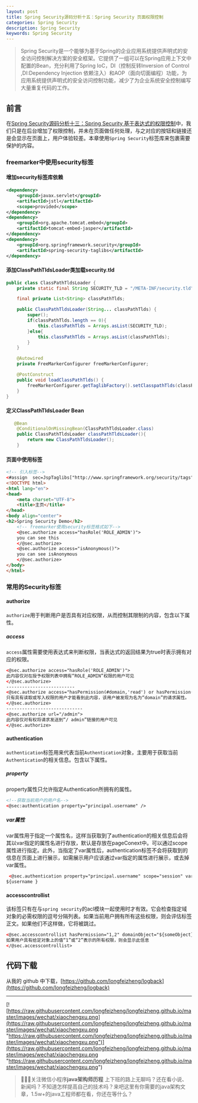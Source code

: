 ```yaml
---
layout: post
title: Spring Security源码分析十五：Spring Security 页面权限控制
categories: Spring Security
description: Spring Security
keywords: Spring Security
---
```

> Spring Security是一个能够为基于Spring的企业应用系统提供声明式的安全访问控制解决方案的安全框架。它提供了一组可以在Spring应用上下文中配置的Bean，充分利用了Spring IoC，DI（控制反转Inversion of Control ,DI:Dependency Injection 依赖注入）和AOP（面向切面编程）功能，为应用系统提供声明式的安全访问控制功能，减少了为企业系统安全控制编写大量重复代码的工作。


## 前言
在[Spring Security源码分析十三：Spring Security 基于表达式的权限控制](https://longfeizheng.github.io/2018/01/30/Spring-Security%E6%BA%90%E7%A0%81%E5%88%86%E6%9E%90%E5%8D%81%E4%B8%89-Spring-Security%E6%9D%83%E9%99%90%E6%8E%A7%E5%88%B6/)中，我们只是在后台增加了权限控制，并未在页面做任何处理，与之对应的按钮和链接还是会显示在页面上，用户体验较差。本章使用`Spring Security`标签库来包裹需要保护的内容。

### freemarker中使用security标签
#### 增加security标签库依赖
```xml
<dependency>
    <groupId>javax.servlet</groupId>
    <artifactId>jstl</artifactId>
    <scope>provided</scope>
</dependency>
<dependency>
    <groupId>org.apache.tomcat.embed</groupId>
    <artifactId>tomcat-embed-jasper</artifactId>
</dependency>
<dependency>
    <groupId>org.springframework.security</groupId>
    <artifactId>spring-security-taglibs</artifactId>
</dependency>
```
#### 添加ClassPathTldsLoader类加载security.tld
```java
public class ClassPathTldsLoader {
    private static final String SECURITY_TLD = "/META-INF/security.tld";

    final private List<String> classPathTlds;

    public ClassPathTldsLoader(String... classPathTlds) {
        super();
        if(classPathTlds.length == 0){
            this.classPathTlds = Arrays.asList(SECURITY_TLD);
        }else{
            this.classPathTlds = Arrays.asList(classPathTlds);
        }
    }

    @Autowired
    private FreeMarkerConfigurer freeMarkerConfigurer;

    @PostConstruct
    public void loadClassPathTlds() {
        freeMarkerConfigurer.getTaglibFactory().setClasspathTlds(classPathTlds);
    }
}
```
#### 定义ClassPathTldsLoader Bean
```java
   @Bean
    @ConditionalOnMissingBean(ClassPathTldsLoader.class)
    public ClassPathTldsLoader classPathTldsLoader(){
        return new ClassPathTldsLoader();
    }
```
#### 页面中使用标签
```html
<!-- 引入标签-->
<#assign  sec=JspTaglibs["http://www.springframework.org/security/tags"] />
<!DOCTYPE html>
<html lang="en">
<head>
    <meta charset="UTF-8">
    <title>主页</title>
</head>
<body align="center">
<h2>Spring Security Demo</h2>
	<!-- freemarker使用security标签格式如下-->
    <@sec.authorize access="hasRole('ROLE_ADMIN')">
    you can see this
    </@sec.authorize>
    <@sec.authorize access="isAnonymous()">
    you can see isAnonymous
    </@sec.authorize>
</body>
</html>
```
### 常用的Security标签
#### authorize
`authorize`用于判断用户是否具有对应权限，从而控制其限制的内容，包含以下属性。
##### access
`access`属性需要使用表达式来判断权限，当表达式的返回结果为true时表示拥有对应的权限。
```html
<@sec.authorize access="hasRole('ROLE_ADMIN')">
此内容仅对在授予权限列表中拥有“ROLE_ADMIN”权限的用户可见
</@sec.authorize>
--------------------------
<@sec.authorize access="hasPermission(#domain,'read') or hasPermission(#domain,'write')">
只有具有读取或写入权限的用户才能看到此内容，该用户被发现为名为“domain”的请求属性。
</@sec.authorize>
-----------------------------
<@sec.authorize url="/admin">
此内容仅对有权将请求发送到“/ admin”链接的用户可见
</@sec.authorize>
```
#### authentication
`authentication`标签用来代表当前`Authentication`对象，主要用于获取当前`Authentication`的相关信息。包含以下属性。

##### property
 property属性只允许指定Authentication所拥有的属性。
```html
<!--获取当前用户的用户名-->
<@sec:authentication property="principal.username" />
```
##### var属性
  var属性用于指定一个属性名，这样当获取到了authentication的相关信息后会将其以var指定的属性名进行存放，默认是存放在pageConext中。可以通过scope属性进行指定。此外，当指定了var属性后，authentication标签不会将获取到的信息在页面上进行展示，如需展示用户应该通过var指定的属性进行展示，或去掉var属性。
```html
 <@sec.authentication property="principal.username" scope="session" var="username"/>
${username }
```
#### accesscontrollist
该标签只有在与`spring security`的acl模块一起使用时才有效。它会检查指定域对象的必需权限的逗号分隔列表。如果当前用户拥有所有这些权限，则会评估标签正文。如果他们不这样做，它将被跳过。
```html
<@sec.accesscontrollist hasPermission="1,2" domainObject="${someObject}">
如果用户具有给定对象上的值“1”或“2”表示的所有权限，则会显示此信息
</@sec.accesscontrollist>
```

## 代码下载 ##
从我的 github 中下载，[https://github.com/longfeizheng/logback](https://github.com/longfeizheng/logback)

---
[![https://raw.githubusercontent.com/longfeizheng/longfeizheng.github.io/master/images/wechat/xiaochengxu.png](https://raw.githubusercontent.com/longfeizheng/longfeizheng.github.io/master/images/wechat/xiaochengxu.png "https://raw.githubusercontent.com/longfeizheng/longfeizheng.github.io/master/images/wechat/xiaochengxu.png")](https://raw.githubusercontent.com/longfeizheng/longfeizheng.github.io/master/images/wechat/xiaochengxu.png "https://raw.githubusercontent.com/longfeizheng/longfeizheng.github.io/master/images/wechat/xiaochengxu.png")

> 🙂🙂🙂关注微信小程序**java架构师历程**
上下班的路上无聊吗？还在看小说、新闻吗？不知道怎样提高自己的技术吗？来吧这里有你需要的java架构文章，1.5w+的java工程师都在看，你还在等什么？

